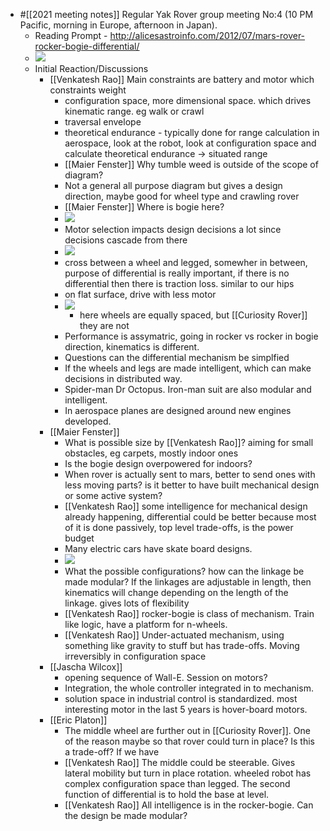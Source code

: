 - #[[2021 meeting notes]] Regular Yak Rover group meeting No:4 (10 PM Pacific, morning in Europe, afternoon in Japan).
    - Reading Prompt -  http://alicesastroinfo.com/2012/07/mars-rover-rocker-bogie-differential/
    - ![](https://firebasestorage.googleapis.com/v0/b/firescript-577a2.appspot.com/o/imgs%2Fapp%2FArtOfGig%2FNx25FwzbHE.png?alt=media&token=57173608-aefc-4924-abb6-54861792e42f)
    - Initial Reaction/Discussions
        - [[Venkatesh Rao]] Main constraints are battery and motor which constraints weight
            - configuration space, more dimensional space. which drives kinematic range. eg walk or crawl
            - traversal envelope
            - theoretical endurance - typically done for range calculation in aerospace, look at the robot, look at configuration space and calculate theoretical endurance -> situated range
            - [[Maier Fenster]] Why tumble weed is outside of the scope of diagram?
            - Not a general all purpose diagram but gives a design direction, maybe good for wheel type and crawling rover
            - [[Maier Fenster]] Where is bogie here? 
            - ![](https://firebasestorage.googleapis.com/v0/b/firescript-577a2.appspot.com/o/imgs%2Fapp%2FArtOfGig%2F5uccjwPjWz.png?alt=media&token=7f375ab9-43b4-45aa-ba97-9577b1a94520)
            - Motor selection impacts design decisions a lot since decisions cascade from there
            - ![](https://firebasestorage.googleapis.com/v0/b/firescript-577a2.appspot.com/o/imgs%2Fapp%2FArtOfGig%2FDdqv_xaJZv.png?alt=media&token=2cb950bf-8216-4ec4-9abf-24ba9e715cfe)
            - cross between a wheel and legged, somewher in between, purpose of differential is really important, if there is no differential then there is traction loss. similar to our hips
            - on flat surface, drive with less motor
            - ![](https://firebasestorage.googleapis.com/v0/b/firescript-577a2.appspot.com/o/imgs%2Fapp%2FArtOfGig%2FK-WyInrXGy.png?alt=media&token=03ee1699-8a8c-4077-956a-68bbd733cf59)
                - here wheels are equally spaced, but [[Curiosity Rover]] they are not
            - Performance is assymatric, going in rocker vs rocker in bogie direction, kinematics is different.
            - Questions can the differential mechanism be simplfied
            - If the wheels and legs are made intelligent, which can make decisions in distributed way. 
            - Spider-man Dr Octopus. Iron-man suit are also modular and intelligent.
            - In aerospace planes are designed around new engines developed.
        - [[Maier Fenster]] 
            - What is possible size by [[Venkatesh Rao]]? aiming for small obstacles, eg carpets, mostly indoor ones
            - Is the bogie design overpowered for indoors?
            - When rover is actually sent to mars, better to send ones with less moving parts? is it better to have built mechanical design or some active system? 
            - [[Venkatesh Rao]] some intelligence for mechanical design already happening, differential could be better because most of it is done passively, top level trade-offs, is the power budget
            - Many electric cars have skate board designs. 
            - ![](https://firebasestorage.googleapis.com/v0/b/firescript-577a2.appspot.com/o/imgs%2Fapp%2FArtOfGig%2F_W6Y17FztE.png?alt=media&token=436479f8-ae85-4622-809b-75fb300879fc)
            - What the possible configurations? how can the linkage be made modular? If the linkages are adjustable in length, then kinematics will change depending on the length of the linkage. gives lots of flexibility
            - [[Venkatesh Rao]] rocker-bogie is class of mechanism. Train like logic, have a platform for n-wheels. 
            - [[Venkatesh Rao]] Under-actuated mechanism, using something like gravity to stuff but has trade-offs. Moving irreversibly in configuration space
        - [[Jascha Wilcox]]
            - opening sequence of Wall-E. Session on motors? 
            - Integration, the whole controller integrated in to mechanism. 
            - solution space in industrial control is standardized. most interesting motor in the last 5 years is hover-board motors. 
        - [[Eric Platon]]
            - The middle wheel are further out in [[Curiosity Rover]]. One of the reason maybe so that rover could turn in place? Is this a trade-off? If we have 
            - [[Venkatesh Rao]] The middle could be steerable. Gives lateral mobility but turn in place rotation. wheeled robot has complex configuration space than legged. The second function of differential is to hold the base at level.
            - [[Venkatesh Rao]] All intelligence is in the rocker-bogie. Can the design be made modular?
